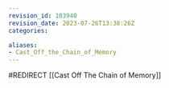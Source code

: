 ```yaml
---
revision_id: 103940
revision_date: 2023-07-26T13:38:26Z
categories:

aliases:
- Cast_Off_the_Chain_of_Memory
---
```


#REDIRECT [[Cast Off The Chain of Memory]]